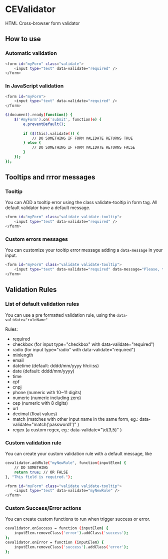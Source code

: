 # CEValidator
HTML Cross-browser form validator

## How to use

### Automatic validation
```sh
<form id="myForm" class="validate">
    <input type="text" data-validate="required" />
</form>
```

### In JavaScript validation
```sh
<form id="myForm">
    <input type="text" data-validate="required" />
</form>
```
```sh
$(document).ready(function() {
    $('#myForm').on('submit', function(e) {
        e.preventDefault();
        
        if ($(this).validate()) {
            // DO SOMETHING IF FORM VALIDATE RETURNS TRUE
        } else {
            // DO SOMETHING IF FORM VALIDATE RETURNS FALSE
        }
    });
});
```

## Tooltips and rrror messages
### Tooltip
You can ADD a tooltip error using the class validate-tooltip in form tag. All default validator have a default message.
```sh
<form id="myForm" class="validate validate-tooltip">
    <input type="text" data-validate="required" />
</form>
```
### Custom errors messages
You can customize your tooltip error message adding a ``` data-message ``` in your input.
```sh
<form id="myForm" class="validate validate-tooltip">
    <input type="text" data-validate="required" data-message="Please, type this field."/>
</form>
```

## Validation Rules
### List of default validation rules
You can use a pre formatted validation rule, using the ``` data-validate="ruleName" ```

Rules: 
* required
* checkbox (for input type="checkbox" with data-validate="required")
* radio (for input type="radio" with data-validate="required")
* minlength
* email
* datetime (default: dddd/mm/yyyy hh:ii:ss)
* date (default: dddd/mm/yyyy)
* time
* cpf
* cnpj
* phone (numeric with 10~11 digits)
* numeric (numeric including zero)
* cep (numeric with 8 digits)
* url
* decimal (float values)
* match (matches with other input name in the same form, eg.: data-validate="match('password1')" )
* regex (a custom regex, eg.: data-validate="\d{3,5}" )

### Custom validation rule
You can create your custom validation rule with a default message, like
```sh
cevalidator.addRule("myNewRule", function(inputElem) {
    // DO SOMETHING
    return true; // OR FALSE
}, "This field is required.");
```
```sh
<form id="myForm" class="validate validate-tooltip">
    <input type="text" data-validate="myNewRule" />
</form>
```

### Custom Success/Error actions
You can create custom functions to run when trigger success or error.
```sh
cevalidator.onSuccess = function (inputElem) {
    inputElem.removeClass('error').addClass('success');
};
cevalidator.onError = function (inputElem) {
    inputElem.removeClass('success').addClass('error');
};
```
